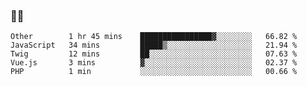 ### 👨‍💻

<!--START_SECTION:waka-->
```text
Other        1 hr 45 mins    ████████████████▓░░░░░░░░   66.82 % 
JavaScript   34 mins         █████▒░░░░░░░░░░░░░░░░░░░   21.94 % 
Twig         12 mins         ██░░░░░░░░░░░░░░░░░░░░░░░   07.63 % 
Vue.js       3 mins          ▓░░░░░░░░░░░░░░░░░░░░░░░░   02.37 % 
PHP          1 min           ░░░░░░░░░░░░░░░░░░░░░░░░░   00.66 % 
```
<!--END_SECTION:waka-->
